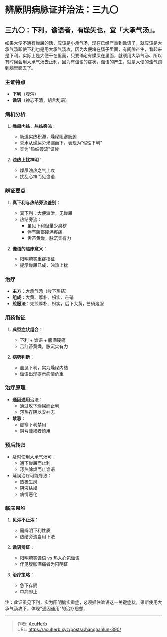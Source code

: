 # 辨厥阴病脉证并治法：三九〇


## 三九〇：下利，谵语者，有燥矢也，宜「大承气汤」。

<!--more-->

如果大便不通有燥屎的话，应该是小承气汤，现在已经严重到谵语了，就应该是大承气汤即使下利也是用大承气汤攻，因为大便堵在肠子里面，有间隙产生，看起来是下利，实际上是大便干在里面，只要确定有燥屎在里面，就须用大承气汤、所以有时候会用大承气汤去止利，因为有谵语的症状，谵语的产生，就是大便的浊气跑到脑里面去了。

### 主证特点
- **下利**（腹泻）
- **谵语**（神志不清，胡言乱语）

### 病机分析
1. **燥屎内结，热结旁流**：
   - 肠道实热积滞，燥屎阻塞肠腑
   - 粪水从燥屎旁渗漏而下，表现为"假性下利"
   - 实为"热结旁流"证候

2. **浊热上扰神明**：
   - 燥屎浊热之气上攻
   - 扰乱心神而见谵语

### 辨证要点
1. **真下利与热结旁流鉴别**：
   - 真下利：大便溏泄，无燥屎
   - 热结旁流：
     * 虽见下利但量少臭秽
     * 伴有腹部硬满疼痛
     * 舌苔黄燥，脉沉实有力

2. **谵语的临床意义**：
   - 阳明腑实重症指征
   - 提示燥屎已成，浊热上扰

### 治疗
- **主方**：大承气汤（峻下热结）
- **组成**：大黄、厚朴、枳实、芒硝
- **煎服法**：先煎厚朴、枳实，后下大黄，芒硝溶服

### 用药指征
1. **典型症状组合**：
   - 下利 + 谵语 + 腹满硬痛
   - 舌红苔黄燥，脉沉实有力

2. **病势判断**：
   - 虽见下利，实为燥屎内结
   - 谵语出现提示病情危重

### 治疗原理
- **通因通用**治法：
  - 通过攻下燥屎而止利
  - 泻热存阴以安神志
- **禁忌**：
  - 虚寒下利禁用
  - 阴亏津竭者慎用

### 预后转归
- 及时使用大承气汤可：
  - 通下燥屎而止利
  - 泻热除烦而止谵语
- 延误治疗可能导致：
  - 热极生风
  - 阴液枯竭
  - 病情恶化

### 临床思维
1. **见泻不止泻**：
   - 需辨明下利性质
   - 热结旁流当用下法

2. **谵语辨证**：
   - 阳明腑实谵语 vs 热入心包谵语
   - 伴见腹胀满痛者为阳明证

3. **治疗策略**：
   - 急下存阴
   - 中病即止

注：此证虽见下利，实为阳明腑实重症，必须抓住谵语这一关键症状，果断使用大承气汤攻下，体现"通因通用"的治疗思想。

---

> 作者: [AcuHerb](https://acuherb.xyz)  
> URL: https://acuherb.xyz/posts/shanghanlun-390/  

